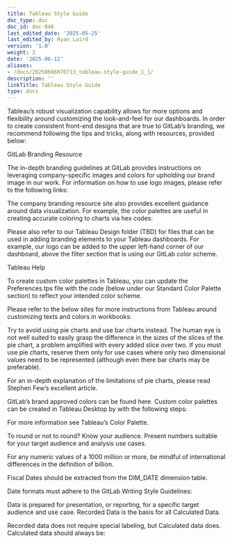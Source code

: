 ```yaml
---
title: Tableau Style Guide
doc_type: doc
doc_id: doc-846
last_edited_date: '2025-05-25'
last_edited_by: Ryan Laird
version: '1.0'
weight: 2
date: '2025-06-12'
aliases:
- /docs/20250606070713_tableau-style-guide_1_1/
description: ''
linkTitle: Tableau Style Guide
type: docs
---
```


Tableau’s robust visualization capability allows for more options and flexibility around customizing the look-and-feel for our dashboards. In order to create consistent front-end designs that are true to GitLab’s branding, we recommend following the tips and tricks, along with resources, provided below:

GitLab Branding Resource

The in-depth branding guidelines at GitLab provides instructions on leveraging company-specific images and colors for upholding our brand image in our work. For information on how to use logo images, please refer to the following links:

The company branding resource site also provides excellent guidance around data visualization. For example, the color palettes are useful in creating accurate coloring to charts via hex codes:

Please also refer to our Tableau Design folder (TBD) for files that can be used in adding branding elements to your Tableau dashboards. For example, our logo can be added to the upper left-hand corner of our dashboard, above the filter section that is using our GitLab color scheme.

Tableau Help

To create custom color palettes in Tableau, you can update the Preferences.tps file with the code (below under our Standard Color Palette section) to reflect your intended color scheme.

Please refer to the below sites for more instructions from Tableau around customizing texts and colors in workbooks:

Try to avoid using pie charts and use bar charts instead. The human eye is not well suited to easily grasp the difference in the sizes of the slices of the pie chart, a problem amplified with every added slice over two. If you must use pie charts, reserve them only for use cases where only two dimensional values need to be represented (although even there bar charts may be preferable).

For an in-depth explanation of the limitations of pie charts, please read Stephen Few’s excellent article.

<!-- Unsupported block type: image -->

GitLab’s brand approved colors can be found here. Custom color palettes can be created in Tableau Desktop by with the following steps:

For more information see Tableau’s Color Palette.

To round or not to round? Know your audience. Present numbers suitable for your target audience and analysis use cases.

For any numeric values of a 1000 million or more, be mindful of international differences in the definition of billion.

Fiscal Dates should be extracted from the DIM_DATE dimension table.

Date formats must adhere to the GitLab Writing Style Guidelines:

Data is prepared for presentation, or reporting, for a specific target audience and use case. Recorded Data is the basis for all Calculated Data.

Recorded data does not require special labeling, but Calculated data does. Calculated data should always be:
